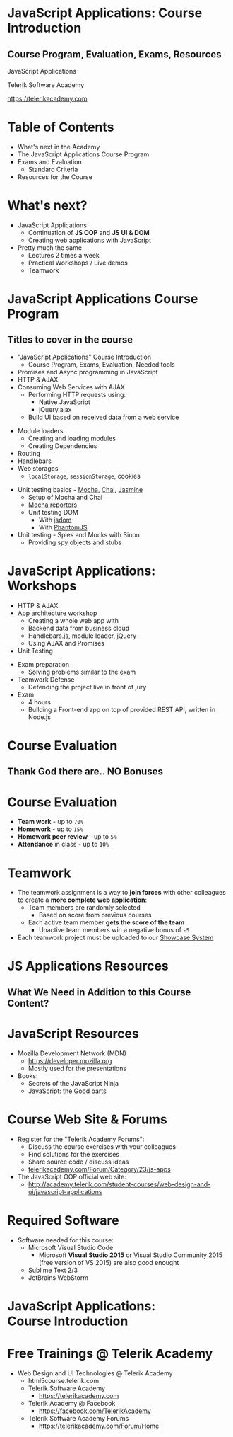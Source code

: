 <!-- section start -->
<!-- attr: { id:'', class:'slide-title', showInPresentation:true, hasScriptWrapper:true } -->
# JavaScript Applications: Course Introduction
## Course Program, Evaluation, Exams, Resources
<article class="signature">
   <p class="signature-course">JavaScript Applications</p>
   <p class="signature-initiative">Telerik Software Academy</p>
   <a href="https://telerikacademy.com" class="signature-link">https://telerikacademy.com</a>
</article>

<!-- attr: { showInPresentation:true, hasScriptWrapper:true } -->
# Table of Contents
-   What's next in the Academy
-   The JavaScript Applications Course Program
-   Exams and Evaluation
    -   Standard Criteria
-   Resources for the Course

<!-- section start -->
<!-- attr: { id:'', class:'slide-section', showInPresentation:true, hasScriptWrapper:true } -->
<!-- # JavaScript Applications
## Coming To The Next Module -->

<!-- attr: { showInPresentation:true, hasScriptWrapper:true } -->
# What's next?
-   JavaScript Applications
    -   Continuation of **JS OOP** and **JS UI & DOM**
    -   Creating web applications with JavaScript
-   Pretty much the same
    -   Lectures 2 times a week
    -   Practical Workshops / Live demos
    -   Teamwork

<!-- section start -->
<!-- attr: { id:'', class:'slide-section', showInPresentation:true, hasScriptWrapper:true } -->
# JavaScript Applications Course Program
## Titles to cover in the course

<!-- attr: { showInPresentation:true, hasScriptWrapper:true, style:'font-size:0.9em' } -->
<!-- # JavaScript Applications:<br/>Course program -->
-   "JavaScript Applications" Course Introduction
    -   Course Program, Exams, Evaluation, Needed tools
-   Promises and Async programming in JavaScript
-   HTTP & AJAX
-   Consuming Web Services with AJAX
    -   Performing HTTP requests using:
        -   Native JavaScript
        -   jQuery.ajax
    -   Build UI based on received data from a web service

<!-- attr: { showInPresentation:true, hasScriptWrapper:true, style:'font-size:0.9em' } -->
<!-- # JavaScript Applications:<br/>Course program -->
-   Module loaders
    -   Creating and loading modules
    -   Creating Dependencies
-   Routing
-   Handlebars
-   Web storages
    -   `localStorage`, `sessionStorage`, cookies

<!-- attr: { showInPresentation:true, hasScriptWrapper:true, style:'font-size:0.9em' } -->
<!-- # JavaScript Applications:<br/>Course program -->
-   Unit testing basics - [Mocha](http://mochajs.org/), [Chai](http://chaijs.com/), [Jasmine](https://jasmine.github.io/)
    -   Setup of Mocha and Chai
    -   [Mocha reporters](https://mochajs.org/#reporters)
    -   Unit testing DOM
        -   With [jsdom](https://github.com/tmpvar/jsdom)
        -   With [PhantomJS](http://phantomjs.org/)
-   Unit testing - Spies and Mocks with Sinon
    -   Providing spy objects and stubs

<!-- attr: { id:'', class:'slide-section', showInPresentation:true, hasScriptWrapper:true } -->
# JavaScript Applications:<br/>Workshops

<!-- attr: { showInPresentation:true, hasScriptWrapper:true } -->
<!-- # JavaScript Applications:<br/>Workshops -->
-   HTTP & AJAX
-   App architecture workshop
    -   Creating a whole web app with
    -   Backend data from business cloud
    -   Handlebars.js, module loader, jQuery
    -   Using AJAX and Promises
-   Unit Testing

<!-- attr: { showInPresentation:true, hasScriptWrapper:true } -->
<!-- JavaScript Applications:<br/>Workshops -->
-   Exam preparation
    -   Solving problems similar to the exam
-   Teamwork Defense
    -   Defending the project live in front of jury
-   Exam
    -   4 hours
    -   Building a Front-end app on top of provided REST API, written in Node.js

<!-- section start -->
<!-- attr: { id:'', class:'slide-section', showInPresentation:true, hasScriptWrapper:true } -->
# Course Evaluation
## Thank God there are.. NO Bonuses

<!-- attr: { showInPresentation:true, hasScriptWrapper:true } -->
# Course Evaluation

<!--
-   **Practical exam** - up to `50%`
-   **Practical exam peer review** - up to `10%`
-->
-   **Team work** - up to `70%`
-   **Homework** - up to `15%`
-   **Homework peer review** - up to `5%`
-   **Attendance** in class - up to `10%`

<!-- <img class="slide-image" showInPresentation="true" src="imgs\pic24.png" style="top:58%; left:55%; width:34.99%; z-index:-1" /> -->
<!-- <img class="slide-image" showInPresentation="true" src="imgs\pic25.png" style="top:58%; left:15%; width:28.21%; z-index:-1" /> -->

<!-- attr: { showInPresentation:true, hasScriptWrapper:true } -->

<!--
# Practical Exam

-   Your task will be to create a Single-page application (SPA)
    -   With given REST API written in `Node.js`
    -   Create a client running in the browser
    -   Fetch data from the REST API and visualize it
    -   Send data to the REST API
    -   Validate input and handle errors
    -   Unit-test specific components from the app
-->

<!-- attr: { showInPresentation:true, hasScriptWrapper:true } -->
# Teamwork

-   The teamwork assignment is a way to **join forces** with other colleagues to create a **more complete web application**:
    -   Team members are randomly selected
        -  Based on score from previous courses
    -   Each active team member **gets the score of the team**
        -   Unactive team members win a negative bonus of `-5`
-   Each teamwork project must be uploaded to our [Showcase System](http://best.telerikacademy.com/)

<!-- section start -->
<!-- attr: { id:'', class:'slide-section', showInPresentation:true, hasScriptWrapper:true } -->
# JS Applications Resources
## What We Need in Addition to this Course Content?

<!-- attr: { showInPresentation:true, hasScriptWrapper:true } -->
# JavaScript Resources
- Mozilla Development Network (MDN)
  - https://developer.mozilla.org
  - Mostly used for the presentations
- Books:
  - Secrets of the JavaScript Ninja
  - JavaScript: the Good parts

<!-- attr: { showInPresentation:true, hasScriptWrapper:true } -->
# Course Web Site & Forums
- Register for the "Telerik Academy Forums":
  - Discuss the course exercises with your colleagues
  - Find solutions for the exercises
  - Share source code / discuss ideas
  - [telerikacademy.com/Forum/Category/23/js-apps](https://telerikacademy.com/Forum/Category/23/js-apps)
- The JavaScript OOP official web site:
  - http://academy.telerik.com/student-courses/web-design-and-ui/javascript-applications

<!-- attr: { showInPresentation:true, hasScriptWrapper:true } -->
# Required Software
- Software needed for this course:
  - Microsoft Visual Studio Code
    - Microsoft **Visual Studio 2015** or Visual Studio Community 2015 (free version of VS 2015) are also good enought
  - Sublime Text 2/3
  - JetBrains WebStorm

<!-- <img class="slide-image" showInPresentation="true" src="imgs\pic35.png" style="top:68%; left:24.50%; width:59.61%; z-index:-1" /> -->
<!-- <img class="slide-image" showInPresentation="true" src="imgs\pic36.png" style="top:45%; left:76.72%; width:22.92%; z-index:-1" /> -->

<!-- section start -->
<!-- attr: { showInPresentation:true, hasScriptWrapper:true } -->
# JavaScript Applications:<br/>Course Introduction

<!-- <img class="slide-image" showInPresentation="true" src="imgs\pic37.png" style="top:55%; left:38.83%; width:32.62%; z-index:-1" /> -->
<!-- <img class="slide-image" showInPresentation="true" src="imgs\pic38.png" style="top:20%; left:10.44%; width:17.19%; z-index:-1" /> -->
<!-- <img class="slide-image" showInPresentation="true" src="imgs\pic39.png" style="top:25%; left:85.21%; width:19.34%; z-index:-1" /> -->

<!-- attr: { showInPresentation:true, hasScriptWrapper:true } -->
# Free Trainings @ Telerik Academy
- Web Design and UI Technologies @ Telerik Academy
    - html5course.telerik.com
  - Telerik Software Academy
    - https://telerikacademy.com
  - Telerik Academy @ Facebook
    - https://facebook.com/TelerikAcademy
  - Telerik Software Academy Forums
    - https://telerikacademy.com/Forum/Home

<!-- <img class="slide-image" showInPresentation="true" src="imgs\pic40.png" style="top:25%; left:92.16%; width:13.45%; z-index:-1" /> -->
<!-- <img class="slide-image" showInPresentation="true" src="imgs\pic41.png" style="top:45%; left:68.14%; width:36.30%; z-index:-1" /> -->
<!-- <img class="slide-image" showInPresentation="true" src="imgs\pic42.png" style="top:65%; left:80%; width:10.85%; z-index:-1" /> -->
